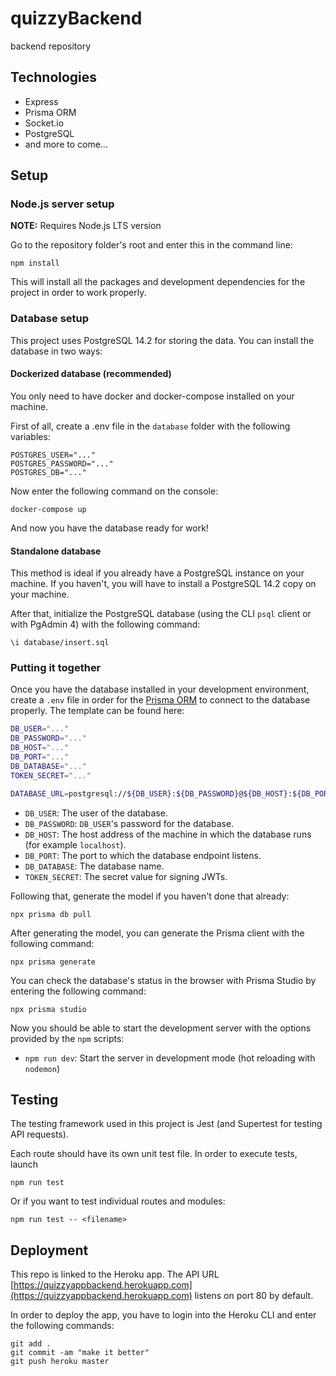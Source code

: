 # quizzyBackend
backend repository

## Technologies
- Express
- Prisma ORM
- Socket.io
- PostgreSQL
- and more to come...

## Setup

### Node.js server setup

**NOTE:** Requires Node.js LTS version

Go to the repository folder's root and enter this in the command line:
```
npm install
```
This will install all the packages and development dependencies for the project
in order to work properly.

### Database setup

This project uses PostgreSQL 14.2 for storing the data. You can install the database in two ways:

#### Dockerized database (recommended)

You only need to have docker and docker-compose installed on your machine. 

First of all, create a .env file in the `database` folder with the following variables:

```
POSTGRES_USER="..."
POSTGRES_PASSWORD="..."
POSTGRES_DB="..."
```

Now enter the following command on the console:

```
docker-compose up
```

And now you have the database ready for work!

#### Standalone database
This method is ideal if you already have a PostgreSQL instance on your machine. If you haven't, you will have to install a PostgreSQL 14.2 copy on your machine.

After that, initialize the PostgreSQL database (using the CLI `psql` client or with PgAdmin 4) with the following command:

```
\i database/insert.sql
```

### Putting it together

Once you have the database installed in your development environment, create a `.env` file in order for the [Prisma ORM](https://www.prisma.io/docs/getting-started/quickstart) to connect to the database properly. The template can be found here:

```bash
DB_USER="..."
DB_PASSWORD="..."
DB_HOST="..."
DB_PORT="..."
DB_DATABASE="..."
TOKEN_SECRET="..."

DATABASE_URL=postgresql://${DB_USER}:${DB_PASSWORD}@${DB_HOST}:${DB_PORT}/${DB_DATABASE}?"
```
- `DB_USER`: The user of the database.
- `DB_PASSWORD`: `DB_USER`'s password for the database.
- `DB_HOST`: The host address of the machine in which the database runs (for example `localhost`).
- `DB_PORT`: The port to which the database endpoint listens.
- `DB_DATABASE`: The database name.
- `TOKEN_SECRET`: The secret value for signing JWTs.

Following that, generate the model if you haven't done that already:
```
npx prisma db pull
```
After generating the model, you can generate the Prisma client with the following command:

```
npx prisma generate
```

You can check the database's status in the browser with Prisma Studio by entering the following command:

```
npx prisma studio
```

Now you should be able to start the development server with the options provided by the `npm` scripts:

- `npm run dev`: Start the server in development mode (hot reloading with `nodemon`)

## Testing

The testing framework used in this project is Jest (and Supertest for testing API requests).

Each route should have its own unit test file. In order to execute tests, launch

```
npm run test
```

Or if you want to test individual routes and modules:

```
npm run test -- <filename>
```

## Deployment

This repo is linked to the Heroku app. The API URL [https://quizzyappbackend.herokuapp.com](https://quizzyappbackend.herokuapp.com) listens on port 80 by default.

In order to deploy the app, you have to login into the Heroku CLI and enter the following commands:

```
git add .
git commit -am "make it better"
git push heroku master
```